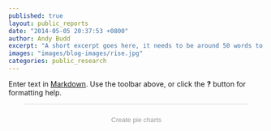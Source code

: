 ```yaml
---
published: true
layout: public_reports
date: "2014-05-05 20:37:53 +0800"
author: Andy Budd
excerpt: "A short excerpt goes here, it needs to be around 50 words to keep a standard look and feel between each blog \"box\". It is best to make is impactful without giving too much content away. You are looking to entice to reader to click read more."
images: "images/blog-images/rise.jpg"
categories: public_research
---
```



Enter text in [Markdown](http://daringfireball.net/projects/markdown/). Use the toolbar above, or click the **?** button for formatting help.

<script id="infogram_0_bdba1306-1613-4946-a7c4-2a36a70ed5bc" title="" src="//e.infogr.am/js/embed.js?Jcj" type="text/javascript"></script><div style="padding:8px 0;font-family:Arial!important;font-size:13px!important;line-height:15px!important;text-align:center;border-top:1px solid #dadada;margin:0 30px"><br><a style="color:#989898!important;text-decoration:none!important;" href="http://charts.infogr.am/pie-chart?utm_source=embed_bottom&utm_medium=seo&utm_campaign=pie_chart" target="_blank">Create pie charts</a></div>